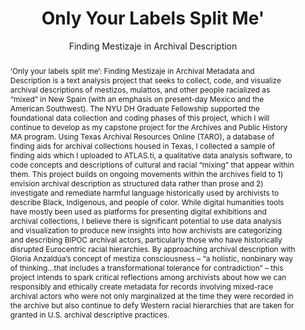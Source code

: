 ---
pid: g2024landry
done: true
title: Only Your Labels Split Me'
subtitle: Finding Mestizaje in Archival Description
category: Grad Fellowship Project
tags:
- spatial-humanities
cohort_year: '2024'
abstract: "‘Only your labels split me’: Finding Mestizaje in Archival Metadata and
  Description is a text analysis project that seeks to collect, code, and visualize
  archival descriptions of mestizos, mulattos, and other people racialized as “mixed”
  in New Spain (with an emphasis on present-day Mexico and the American Southwest).
  The NYU DH Graduate Fellowship supported the foundational data collection and coding
  phases of this project, which I will continue to develop as my capstone project
  for the Archives and Public History MA program. Using Texas Archival Resources Online
  (TARO), a database of finding aids for archival collections housed in Texas, I collected
  a sample of finding aids which I uploaded to ATLAS.ti, a qualitative data analysis
  software, to code concepts and descriptions of cultural and racial “mixing” that
  appear within them. This project builds on ongoing movements within the archives
  field to 1) envision archival description as structured data rather than prose and
  2) investigate and remediate harmful language historically used by archivists to
  describe Black, Indigenous, and people of color. While digital humanities tools
  have mostly been used as platforms for presenting digital exhibitions and archival
  collections, I believe there is significant potential to use data analysis and visualization
  to produce new insights into how archivists are categorizing and describing BIPOC
  archival actors, particularly those who have historically disrupted Eurocentric
  racial hierarchies. By approaching archival description with Gloria Anzaldúa’s concept
  of mestiza consciousness – “a holistic, nonbinary way of thinking…that includes
  a transformational tolerance for contradiction” – this project intends to spark
  critical reflections among archivists about how we can responsibly and ethically
  create metadata for records involving mixed-race archival actors who were not only
  marginalized at the time they were recorded in the archive but also continue to
  defy Western racial hierarchies that are taken for granted in U.S. archival descriptive
  practices."
pis:
- landry
image: https://nyu-dh.github.io/website-media/files/projects/g2024landry.jpg
original_img: https://drive.google.com/file/d/1HAq0CA9uU2Khs6UcuwqjZuoZ9JbrBXzF/view
order: '065'
layout: project
---